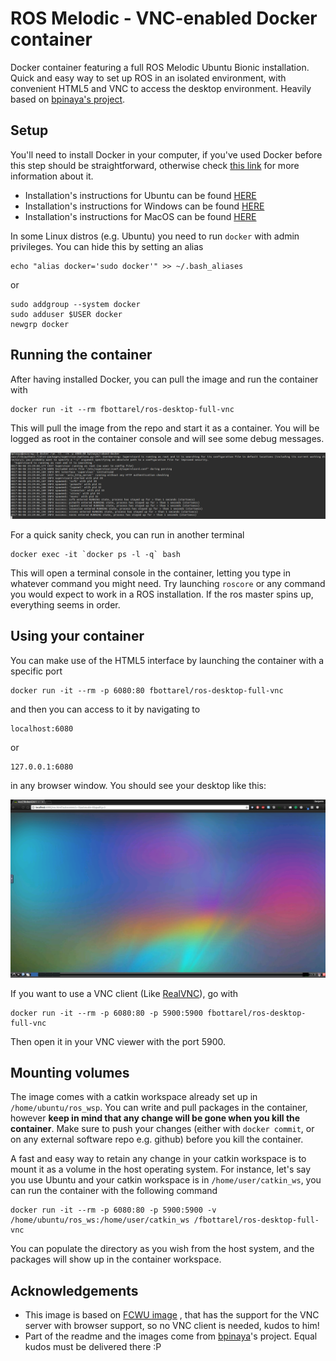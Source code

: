 # ROS Melodic - VNC-enabled Docker container
Docker container featuring a full ROS Melodic Ubuntu Bionic installation. Quick and easy way to set up ROS in an isolated environment, with convenient HTML5 and VNC to access the desktop environment. Heavily based on [bpinaya's project](https://github.com/bpinaya/robond-docker).

## Setup
You'll need to install Docker in your computer, if you've used Docker before this step should be straightforward, otherwise check [this link](https://www.docker.com/what-docker) for more information about it.
  - Installation's instructions for Ubuntu can be found [HERE](https://docs.docker.com/engine/installation/linux/ubuntu/)
  - Installation's instructions for Windows can be found [HERE](https://docs.docker.com/docker-for-windows/install/)
  - Installation's instructions for MacOS can be found [HERE](https://docs.docker.com/docker-for-mac/install/)

In some Linux distros (e.g. Ubuntu) you need to run `docker` with admin privileges. You can hide this by setting an alias
```
echo "alias docker='sudo docker'" >> ~/.bash_aliases
```

or

```
sudo addgroup --system docker
sudo adduser $USER docker
newgrp docker

```

## Running the container

After having installed Docker, you can pull the image and run the container with
```
docker run -it --rm fbottarel/ros-desktop-full-vnc
```
This will pull the image from the repo and start it as a container. You will be logged as root in the container console and will see some debug messages.


![alt text](img/readme1.png)


For a quick sanity check, you can run in another terminal

```
docker exec -it `docker ps -l -q` bash
```
This will open a terminal console in the container, letting you type in whatever command you might need. Try launching `roscore` or any command you would expect to work in a ROS installation. If the ros master spins up, everything seems in order.

## Using your container
You can make use of the HTML5 interface by launching the container with a specific port
```
docker run -it --rm -p 6080:80 fbottarel/ros-desktop-full-vnc
```
and then you can access to it by navigating to
```
localhost:6080
```
or
```
127.0.0.1:6080
```
in any browser window. You should see your desktop like this:


![alt text](img/readme2.png)

If you want to use a VNC client (Like [RealVNC](https://www.realvnc.com/download/viewer/)), go with
```
docker run -it --rm -p 6080:80 -p 5900:5900 fbottarel/ros-desktop-full-vnc
```
Then open it in your VNC viewer with the port 5900.

## Mounting volumes

The image comes with a catkin workspace already set up in `/home/ubuntu/ros_wsp`. You can write and pull packages in the container, however __keep in mind that any change will be gone when you kill the container__. Make sure to push your changes (either with `docker commit`, or on any external software repo e.g. github) before you kill the container.

A fast and easy way to retain any change in your catkin workspace is to mount it as a volume in the host operating system. For instance, let's say you use Ubuntu and your catkin workspace is in `/home/user/catkin_ws`, you can run the container with the following command
```
docker run -it --rm -p 6080:80 -p 5900:5900 -v /home/ubuntu/ros_ws:/home/user/catkin_ws /fbottarel/ros-desktop-full-vnc
```

You can populate the directory as you wish from the host system, and the packages will show up in the container workspace.

## Acknowledgements

 - This image is based on [FCWU image](https://github.com/fcwu/docker-ubuntu-vnc-desktop) , that has the support for the VNC server with browser support, so no VNC client is needed, kudos to him!
- Part of the readme and the images come from [bpinaya](https://github.com/bpinaya/robond-docker)'s project. Equal kudos must be delivered there :P
